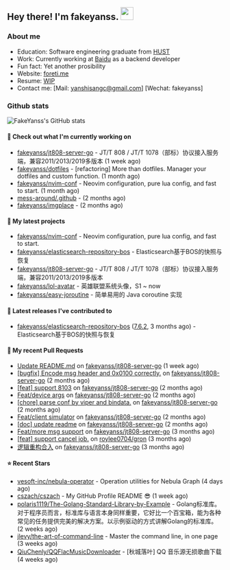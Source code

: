 ## Hey there! I'm fakeyanss. <img src="https://media.giphy.com/media/hvRJCLFzcasrR4ia7z/giphy.gif" width="30px">

### About me

- Education: Software engineering graduate from [HUST](https://www.hust.edu.cn/)
- Work: Currently working at [Baidu](https://cloud.baidu.com/) as a backend developer
- Fun fact: Yet another prosibility
- Website: [foreti.me](https://foreti.me)
- Resume: [WIP](https://github.com/fakeyanss/fakeYanss/blob/master/Resume.md)
- Contact me: [Mail: yanshisangc@gmail.com] [Wechat: fakeyanss]








### Github stats

![FakeYanss's GitHub stats](https://github-readme-stats.vercel.app/api?username=fakeyanss&show_icons=true&theme=transparent)

#### 👷 Check out what I'm currently working on

- [fakeyanss/jt808-server-go](https://github.com/fakeyanss/jt808-server-go) - JT/T 808 / JT/T 1078（部标）协议接入服务端，兼容2011/2013/2019多版本 (1 week ago)
- [fakeyanss/dotfiles](https://github.com/fakeyanss/dotfiles) - [refactoring] More than dotfiles. Manager your dotfiles and custom function. (1 month ago)
- [fakeyanss/nvim-conf](https://github.com/fakeyanss/nvim-conf) - Neovim configuration, pure lua config, and fast to start. (1 month ago)
- [mess-around/.github](https://github.com/mess-around/.github) -  (2 months ago)
- [fakeyanss/imgplace](https://github.com/fakeyanss/imgplace) -  (2 months ago)

#### 🌱 My latest projects

- [fakeyanss/nvim-conf](https://github.com/fakeyanss/nvim-conf) - Neovim configuration, pure lua config, and fast to start.
- [fakeyanss/elasticsearch-repository-bos](https://github.com/fakeyanss/elasticsearch-repository-bos) - Elasticsearch基于BOS的快照与恢复
- [fakeyanss/jt808-server-go](https://github.com/fakeyanss/jt808-server-go) - JT/T 808 / JT/T 1078（部标）协议接入服务端，兼容2011/2013/2019多版本
- [fakeyanss/lol-avatar](https://github.com/fakeyanss/lol-avatar) - 英雄联盟系统头像，S1 ~ now
- [fakeyanss/easy-joroutine](https://github.com/fakeyanss/easy-joroutine) - 简单易用的 Java coroutine 实现

#### 🔭 Latest releases I've contributed to

- [fakeyanss/elasticsearch-repository-bos](https://github.com/fakeyanss/elasticsearch-repository-bos) ([7.6.2](https://github.com/fakeyanss/elasticsearch-repository-bos/releases/tag/7.6.2), 3 months ago) - Elasticsearch基于BOS的快照与恢复

#### 🔨 My recent Pull Requests

- [Update README.md](https://github.com/fakeyanss/jt808-server-go/pull/14) on [fakeyanss/jt808-server-go](https://github.com/fakeyanss/jt808-server-go) (1 week ago)
- [[bugfix] Encode msg header and 0x0100 correctly.](https://github.com/fakeyanss/jt808-server-go/pull/12) on [fakeyanss/jt808-server-go](https://github.com/fakeyanss/jt808-server-go) (2 months ago)
- [[feat] support 8103](https://github.com/fakeyanss/jt808-server-go/pull/10) on [fakeyanss/jt808-server-go](https://github.com/fakeyanss/jt808-server-go) (2 months ago)
- [Feat/device args](https://github.com/fakeyanss/jt808-server-go/pull/8) on [fakeyanss/jt808-server-go](https://github.com/fakeyanss/jt808-server-go) (2 months ago)
- [[chore] parse conf by viper and bindata.](https://github.com/fakeyanss/jt808-server-go/pull/7) on [fakeyanss/jt808-server-go](https://github.com/fakeyanss/jt808-server-go) (2 months ago)
- [Feat/client simulator](https://github.com/fakeyanss/jt808-server-go/pull/6) on [fakeyanss/jt808-server-go](https://github.com/fakeyanss/jt808-server-go) (2 months ago)
- [[doc] update readme](https://github.com/fakeyanss/jt808-server-go/pull/4) on [fakeyanss/jt808-server-go](https://github.com/fakeyanss/jt808-server-go) (2 months ago)
- [Feat/more msg support](https://github.com/fakeyanss/jt808-server-go/pull/2) on [fakeyanss/jt808-server-go](https://github.com/fakeyanss/jt808-server-go) (3 months ago)
- [[feat] support cancel job.](https://github.com/roylee0704/gron/pull/16) on [roylee0704/gron](https://github.com/roylee0704/gron) (3 months ago)
- [逻辑重构合入](https://github.com/fakeyanss/jt808-server-go/pull/1) on [fakeyanss/jt808-server-go](https://github.com/fakeyanss/jt808-server-go) (3 months ago)

#### ⭐ Recent Stars

- [vesoft-inc/nebula-operator](https://github.com/vesoft-inc/nebula-operator) - Operation utilities for Nebula Graph (4 days ago)
- [cszach/cszach](https://github.com/cszach/cszach) - My GitHub Profile README :sunglasses: (1 week ago)
- [polaris1119/The-Golang-Standard-Library-by-Example](https://github.com/polaris1119/The-Golang-Standard-Library-by-Example) - Golang标准库。对于程序员而言，标准库与语言本身同样重要，它好比一个百宝箱，能为各种常见的任务提供完美的解决方案。以示例驱动的方式讲解Golang的标准库。 (2 weeks ago)
- [jlevy/the-art-of-command-line](https://github.com/jlevy/the-art-of-command-line) - Master the command line, in one page (3 weeks ago)
- [QiuChenly/QQFlacMusicDownloader](https://github.com/QiuChenly/QQFlacMusicDownloader) - [秋城落叶] QQ 音乐源无损歌曲下载 (4 weeks ago)
